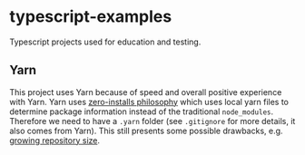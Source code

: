 # typescript-examples

Typescript projects used for education and testing.

## Yarn

This project uses Yarn because of speed and overall positive experience with Yarn. Yarn uses [zero-installs philosophy](https://yarnpkg.com/features/zero-installs) which uses local yarn files to determine package information instead of the traditional `node_modules`. Therefore we need to have a `.yarn` folder (see `.gitignore` for more details, it also comes from Yarn). This still presents some possible drawbacks, e.g. [growing repository size](https://yarnpkg.com/features/zero-installs#what-does-this-do-to-my-repository-size).
